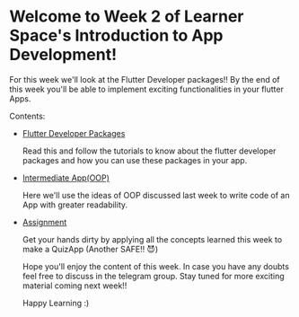 # Welcome to Week 2 of Learner Space's Introduction to App Development!

For this week we'll look at the Flutter Developer packages!! By the end of this week you'll be able to implement exciting functionalities in your flutter Apps.

Contents:
* [Flutter Developer Packages](https://github.com/wncc/TSS-2021/blob/main/Intro%20to%20App%20Development/Week-2/packages.md)

  Read this and follow the tutorials to know about the flutter developer packages and how you can use these packages in your app. 
* [Intermediate App(OOP)](https://github.com/wncc/TSS-2021/blob/main/Intro%20to%20App%20Development/Week-2/Intermediate_App_(OOP).md)

  Here we'll use the ideas of OOP discussed last week to write code of an App with greater readability.
* [Assignment](https://github.com/wncc/TSS-2021/blob/main/Intro%20to%20App%20Development/Week-2/Assignment.md)

  Get your hands dirty by applying all the concepts learned this week to make a QuizApp (Another SAFE!! :smiling_imp:)
  
  Hope you'll enjoy the content of this week. In case you have any doubts feel free to discuss in the telegram group. Stay tuned for more exciting material coming next week!!
  
  Happy Learning :)